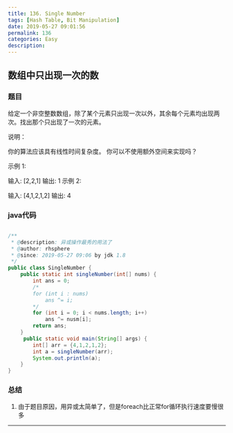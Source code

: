 ```yaml
---
title: 136. Single Number
tags: [Hash Table, Bit Manipulation]
date: 2019-05-27 09:01:56
permalink: 136
categories: Easy
description:
---
```

<p class="description"></p>


<!-- more -->

## 数组中只出现一次的数
### 题目
给定一个非空整数数组，除了某个元素只出现一次以外，其余每个元素均出现两次。找出那个只出现了一次的元素。

说明：

你的算法应该具有线性时间复杂度。 你可以不使用额外空间来实现吗？

示例 1:

输入: [2,2,1]
输出: 1
示例 2:

输入: [4,1,2,1,2]
输出: 4
### java代码 
```java

/**
 * @description: 异或操作最秀的用法了
 * @author: rhsphere
 * @since: 2019-05-27 09:06 by jdk 1.8
 */
public class SingleNumber {
	public static int singleNumber(int[] nums) {
		int ans = 0;
		/*
		for (int i : nums)
			ans ^= i;
		*/
		for (int i = 0; i < nums.length; i++) 
			ans ^= nusm[i];
		return ans;
	}
	 public static void main(String[] args) {
        int[] arr = {4,1,2,1,2};
        int a = singleNumber(arr);
        System.out.println(a);
    }
}
```



### 总结
1. 由于题目原因，用异或太简单了，但是foreach比正常for循环执行速度要慢很多

<hr />